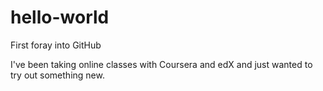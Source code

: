 # hello-world
First foray into GitHub

I've been taking online classes with Coursera and edX and just wanted to try out something new.
